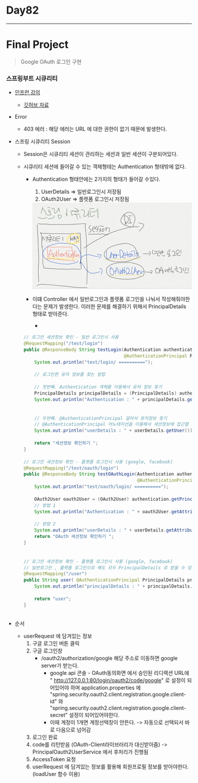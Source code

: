 # Day82

---

# Final Project

>Google OAuth 로그인 구현
>

### 스프링부트 시큐리티

- [인프런 강의](https://www.inflearn.com/course/%EC%8A%A4%ED%94%84%EB%A7%81%EB%B6%80%ED%8A%B8-%EC%8B%9C%ED%81%90%EB%A6%AC%ED%8B%B0/dashboard)

  - [깃허브 자료](https://github.com/codingspecialist/-Springboot-Security-OAuth2.0-V3)

- Error

  - 403 에러 : 해당 에러는 URL 에 대한 권한이 없기 때문에 발생한다. 

- 스프링 시큐리티 Session

  - Session은 시큐리티 세션이 관리하는 세션과 일반 세션이 구분되어있다. 

  - 시큐리티 세션에 들어갈 수 있는 객체형태는 Authentication 형태밖에 없다. 

    - Authentication 형태안에는 2가지의 형태가 들어갈 수있다. 

      1. UserDetails => 일반로그인시 저장됨 
      2. OAuth2User => 플렛폼 로그인시 저장됨 

      <img src="../images/securitySession.png">

    - 이떄 Controller 에서 일반로그인과 플렛폼 로그인을 나눠서 작성해줘야한다는 문제가 발생한다.  이러한 문제를 해결하기 위해서 PrincipalDetails 형태로 받아준다. 

      - 


    ```java
    // 로그인 세션정보 확인 - 일반 로그인시 사용 
    @RequestMapping("/test/login")
    public @ResponseBody String testLogin(Authentication authentication, 
                                          @AuthenticationPrincipal PrincipalDetails userDetails) {//DI(의존성 주입) 
        System.out.println("test/login/ ==========");
    
        // 로그인한 유저 정보를 찾는 방법 
    
        // 첫번째. Authentication 객체를 이용해서 유저 정보 찾기 
        PrincipalDetails principalDetails = (PrincipalDetails) authentication.getPrincipal();
        System.out.println("Authentication : " + principalDetails.getUser());//로그인한 유저의 정보가 담겨있다.
    
    
        // 두번째. @AuthenticationPrincipal 걸어서 유저정보 찾기  
        // @AuthenticationPrincipal 어노테이션을 이용해서 세션정보에 접근할 수 있다. 
        System.out.println("userDetails : " + userDetails.getUser());
    
        return "세션정보 확인하기 ";
    }
    
    // 로그인 세션정보 확인 - 플랫폼 로그인시 사용 (google, facebook) 
    @RequestMapping("/test/oauth/login")
    public @ResponseBody String testOAuthLogin(Authentication authentication,
                                               @AuthenticationPrincipal OAuth2User userDetails) {//DI(의존성 주입) 
        System.out.println("test/oauth/login/ ==========");
    
        OAuth2User oauth2User = (OAuth2User) authentication.getPrincipal();
        // 방법 1
        System.out.println("Authentication : " + oauth2User.getAttributes());//로그인한 유저의 정보가 담겨있다.
    
        // 방법 2
        System.out.println("userDetails : " + userDetails.getAttributes());//로그인한 유저의 정보가 담겨있다.
        return "OAuth 세션정보 확인하기 ";
    }
    
    
    // 로그인 세션정보 확인 - 플랫폼 로그인시 사용 (google, facebook) 
    // 일반로그인 , 플랫폼 로그인으로 해도 모두 PrincipalDetails 로 받을 수 있다. 
    @RequestMapping("/user")
    public String user(	@AuthenticationPrincipal PrincipalDetails principalDetails) {//DI(의존성 주입) 
        System.out.println("principalDetails : " + principalDetails.getUser());
    
        return "user";
    }
    	
    ```

- 순서

  - userRequest 에 담겨있는 정보
    1. 구글 로그인 버튼 클릭 
    2. 구글 로그인창 
       - /oauth2/authorization/google 해당 주소로 이동하면 google server가 받는다. 
         - google api 콘솔 - OAuth동의화면 에서 승인된 리디렉션 URL에 "
           http://127.0.0.1:80/login/oauth2/code/google" 로 설정이 되어있어야 하며 application.properties 에 "spring.security.oauth2.client.registration.google.client-id" 와 "spring.security.oauth2.client.registration.google.client-secret" 설정이 되어있어야한다. 
         - 이때 계정이 1개면 계정선택창이 안뜬다. -> 자동으로 선택되서 바로 다음으로 넘어감 
    3. 로그인 완료
    4. code를 리턴받음 (OAuth-Client라이브러리가 대신받아줌) -> PrincipalOauth2UserService 에서 후처리가 진행됨 
    5. AccessToken 요청
    6. userRequest 에 담겨있는 정보를 활용해 회원프로필 정보를 받아야한다. (loadUser 함수 이용)


